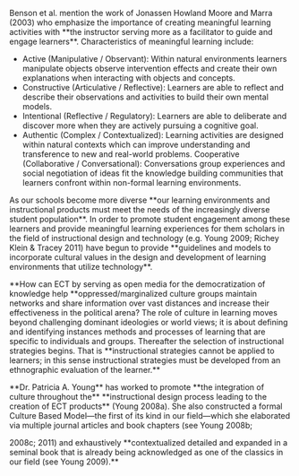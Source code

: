 <p><span style=font-weight: 400;>Benson et al. mention the work of Jonassen Howland Moore and Marra (2003) who emphasize the importance of creating meaningful learning activities with </span>**the instructor serving more as a facilitator to guide and engage learners**<span style=font-weight: 400;>. Characteristics of meaningful learning include:</span></p>  <ul>  <li style=font-weight: 400;><span style=font-weight: 400;>Active (Manipulative / Observant): Within natural environments learners manipulate objects observe intervention effects and create their own explanations when interacting with objects and concepts. </span></li>  <li style=font-weight: 400;><span style=font-weight: 400;>Constructive (Articulative / Reflective): Learners are able to reflect and describe their observations and activities to build their own mental models.</span></li>  <li style=font-weight: 400;><span style=font-weight: 400;>Intentional (Reflective / Regulatory): Learners are able to deliberate and discover more when they are actively pursuing a cognitive goal.</span></li>  <li style=font-weight: 400;><span style=font-weight: 400;>Authentic (Complex / Contextualized): Learning activities are designed within natural contexts which can improve understanding and transference to new and real-world problems. Cooperative (Collaborative / Conversational): Conversations group experiences and social negotiation of ideas fit the knowledge building communities that learners confront within non-formal learning environments.</span></li>  </ul>

<p><span style=font-weight: 400;>As our schools become more diverse </span>**our learning environments and instructional products must meet the needs of the increasingly diverse student population**<span style=font-weight: 400;>. In order to promote student engagement among these learners and provide meaningful learning experiences for them scholars in the field of instructional design and technology (e.g. Young 2009; Richey Klein &amp; Tracey 2011) have begun to provide </span>**guidelines and models to incorporate cultural values in the design and development of learning environments that utilize technology**<span style=font-weight: 400;>.</span></p>

<p>**How can ECT by serving as open media for the democratization of knowledge help **<span style=font-weight: 400;>oppressed/marginalized culture groups maintain networks and share information over vast distances and increase their effectiveness in the political arena? The role of culture in learning moves beyond challenging dominant ideologies or world views; it is about defining and identifying instances methods and processes of learning that are specific to individuals and groups. Thereafter the selection of instructional strategies begins. That is </span>**instructional strategies cannot be applied to learners; in this sense instructional strategies must be developed from an ethnographic evaluation of the learner.**</p>

<p>**Dr. Patricia A. Young**<span style=font-weight: 400;> has worked to promote </span>**the integration of culture throughout the** **instructional design process leading to the creation of ECT products**<span style=font-weight: 400;> (Young 2008a). She also constructed a formal Culture Based Model—the first of its kind in our field—which she elaborated via multiple journal articles and book chapters (see Young 2008b;</span></p>  <p><span style=font-weight: 400;>2008c; 2011) and exhaustively </span>**contextualized detailed and expanded in a seminal book that is already being acknowledged as one of the classics in our field (see Young 2009).**</p>